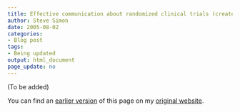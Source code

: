 ```yaml
---
title: Effective communication about randomized clinical trials (created 2005-02-22)
author: Steve Simon
date: 2005-08-02
categories:
- Blog post
tags:
- Being updated
output: html_document
page_update: no
---
```


(To be added)

<!---More--->

You can find an [earlier version][sim1] of this page on my [original website][sim2].

[sim1]: http://www.pmean.com/05/RandomizedTrialsA.html
[sim2]: http://www.pmean.com/original_site.html
